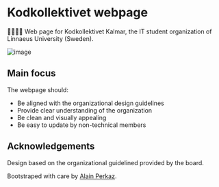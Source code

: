 # Kodkollektivet webpage

👨‍💻👩‍💻 Web page for Kodkollektivet Kalmar, the IT student organization of Linnaeus University (Sweden).

![image](https://user-images.githubusercontent.com/16224847/53951015-d0f98e80-40cd-11e9-8d41-f2d1ecaf53de.png)


 ## Main focus
 
 The webpage should:
 - Be aligned with the organizational design guidelines
 - Provide clear understanding of the organization
 - Be clean and visually appealing
 - Be easy to update by non-technical members
 
 ## Acknowledgements
 
 Design based on the organizational guidelined provided by the board.
 
 Bootstraped with care by [Alain Perkaz](https://aperkaz.github.io/).

